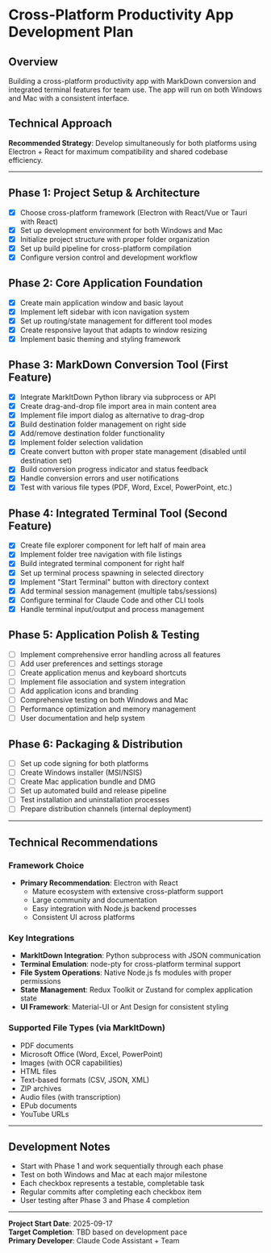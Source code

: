 # Cross-Platform Productivity App Development Plan

## Overview
Building a cross-platform productivity app with MarkDown conversion and integrated terminal features for team use. The app will run on both Windows and Mac with a consistent interface.

## Technical Approach
**Recommended Strategy**: Develop simultaneously for both platforms using Electron + React for maximum compatibility and shared codebase efficiency.

---

## Phase 1: Project Setup & Architecture
- [x] Choose cross-platform framework (Electron with React/Vue or Tauri with React)
- [x] Set up development environment for both Windows and Mac
- [x] Initialize project structure with proper folder organization
- [x] Set up build pipeline for cross-platform compilation
- [x] Configure version control and development workflow

## Phase 2: Core Application Foundation
- [x] Create main application window and basic layout
- [x] Implement left sidebar with icon navigation system
- [x] Set up routing/state management for different tool modes
- [x] Create responsive layout that adapts to window resizing
- [x] Implement basic theming and styling framework

## Phase 3: MarkDown Conversion Tool (First Feature)
- [x] Integrate MarkItDown Python library via subprocess or API
- [x] Create drag-and-drop file import area in main content area
- [x] Implement file import dialog as alternative to drag-drop
- [x] Build destination folder management on right side
- [x] Add/remove destination folder functionality
- [x] Implement folder selection validation
- [x] Create convert button with proper state management (disabled until destination set)
- [x] Build conversion progress indicator and status feedback
- [x] Handle conversion errors and user notifications
- [x] Test with various file types (PDF, Word, Excel, PowerPoint, etc.)

## Phase 4: Integrated Terminal Tool (Second Feature)
- [x] Create file explorer component for left half of main area
- [x] Implement folder tree navigation with file listings
- [x] Build integrated terminal component for right half
- [x] Set up terminal process spawning in selected directory
- [x] Implement "Start Terminal" button with directory context
- [x] Add terminal session management (multiple tabs/sessions)
- [x] Configure terminal for Claude Code and other CLI tools
- [x] Handle terminal input/output and process management

## Phase 5: Application Polish & Testing
- [ ] Implement comprehensive error handling across all features
- [ ] Add user preferences and settings storage
- [ ] Create application menus and keyboard shortcuts
- [ ] Implement file association and system integration
- [ ] Add application icons and branding
- [ ] Comprehensive testing on both Windows and Mac
- [ ] Performance optimization and memory management
- [ ] User documentation and help system

## Phase 6: Packaging & Distribution
- [ ] Set up code signing for both platforms
- [ ] Create Windows installer (MSI/NSIS)
- [ ] Create Mac application bundle and DMG
- [ ] Set up automated build and release pipeline
- [ ] Test installation and uninstallation processes
- [ ] Prepare distribution channels (internal deployment)

---

## Technical Recommendations

### Framework Choice
- **Primary Recommendation**: Electron with React
  - Mature ecosystem with extensive cross-platform support
  - Large community and documentation
  - Easy integration with Node.js backend processes
  - Consistent UI across platforms

### Key Integrations
- **MarkItDown Integration**: Python subprocess with JSON communication
- **Terminal Emulation**: node-pty for cross-platform terminal support
- **File System Operations**: Native Node.js fs modules with proper permissions
- **State Management**: Redux Toolkit or Zustand for complex application state
- **UI Framework**: Material-UI or Ant Design for consistent styling

### Supported File Types (via MarkItDown)
- PDF documents
- Microsoft Office (Word, Excel, PowerPoint)
- Images (with OCR capabilities)
- HTML files
- Text-based formats (CSV, JSON, XML)
- ZIP archives
- Audio files (with transcription)
- EPub documents
- YouTube URLs

---

## Development Notes
- Start with Phase 1 and work sequentially through each phase
- Test on both Windows and Mac at each major milestone
- Each checkbox represents a testable, completable task
- Regular commits after completing each checkbox item
- User testing after Phase 3 and Phase 4 completion

---

**Project Start Date**: 2025-09-17  
**Target Completion**: TBD based on development pace  
**Primary Developer**: Claude Code Assistant + Team